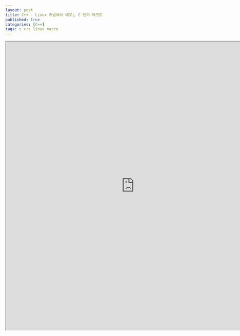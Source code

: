 ```yaml
---
layout: post
title: C++ - Linux 커널에서 배우는 C 언어 매크로
published: true
categories: [C++]
tags: c c++ linux macro
---
```

<iframe width="800" height="900" src="https://docs.google.com/document/d/e/2PACX-1vTP9uounffRl2vxdQMUeFDwiRnwYNAoGuq1raSAxN1zPySnOO5RYfKzprZv_6MRhAIrL8hfjsspLiJZ/pub?embedded=true"></iframe>           
  